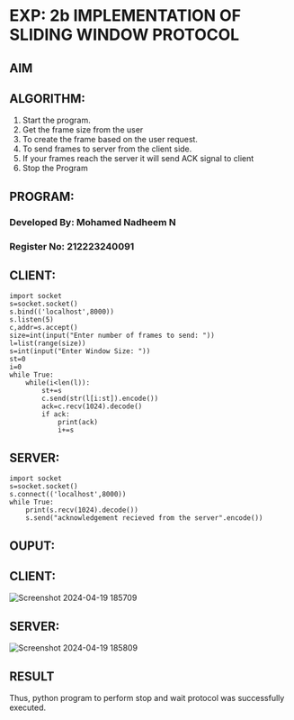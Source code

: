 # EXP: 2b IMPLEMENTATION OF SLIDING WINDOW PROTOCOL
## AIM
## ALGORITHM:
1. Start the program.
2. Get the frame size from the user
3. To create the frame based on the user request.
4. To send frames to server from the client side.
5. If your frames reach the server it will send ACK signal to client
6. Stop the Program
## PROGRAM:
### Developed By: Mohamed Nadheem N
### Register No: 212223240091
## CLIENT:
```
import socket
s=socket.socket()
s.bind(('localhost',8000))
s.listen(5)
c,addr=s.accept()
size=int(input("Enter number of frames to send: "))
l=list(range(size))
s=int(input("Enter Window Size: "))
st=0
i=0
while True:
    while(i<len(l)):
        st+=s
        c.send(str(l[i:st]).encode())
        ack=c.recv(1024).decode()
        if ack:
            print(ack)
            i+=s
```
## SERVER:
```
import socket
s=socket.socket()
s.connect(('localhost',8000))
while True:
    print(s.recv(1024).decode())
    s.send("acknowledgement recieved from the server".encode())
```
## OUPUT:
## CLIENT:
![Screenshot 2024-04-19 185709](https://github.com/23002027/2b_SLIDING_WINDOW_PROTOCOL/assets/139752981/aacb6080-eb92-47a3-8565-24f633c0270f)

## SERVER:

![Screenshot 2024-04-19 185809](https://github.com/23002027/2b_SLIDING_WINDOW_PROTOCOL/assets/139752981/e63c34da-be5f-4e04-b503-1db9d088ab2d)

## RESULT
Thus, python program to perform stop and wait protocol was successfully executed.
